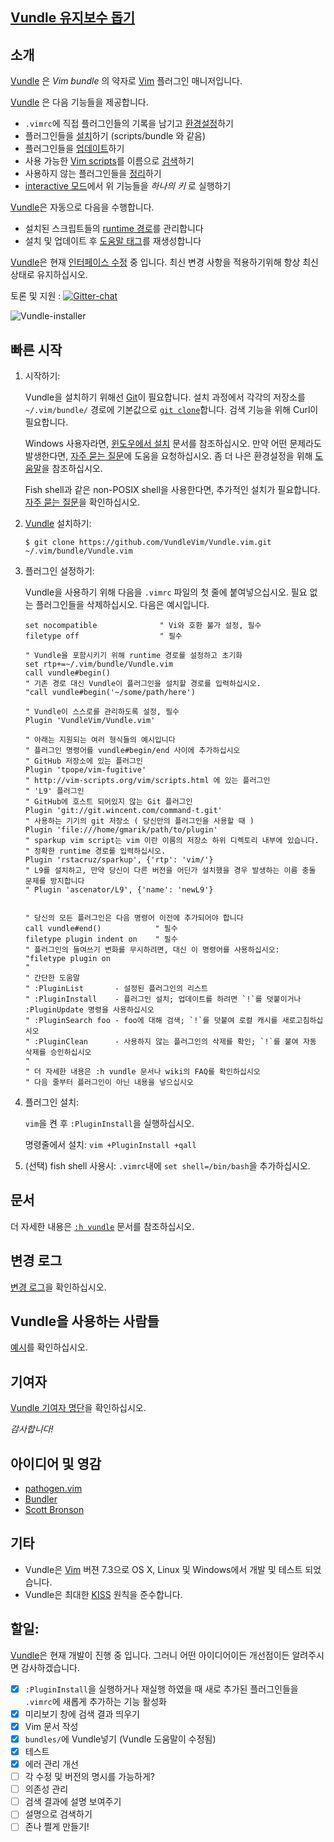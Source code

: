 ﻿## [Vundle 유지보수 돕기](https://github.com/VundleVim/Vundle.vim/issues/383)

## 소개

[Vundle] 은 _Vim bundle_ 의 약자로 [Vim] 플러그인 매니저입니다.

[Vundle] 은 다음 기능들을 제공합니다.

* `.vimrc`에 직접 플러그인들의 기록을 남기고 [환경설정]하기
* 플러그인들을 [설치]하기 (scripts/bundle 와 같음)
* 플러그인들을 [업데이트]하기
* 사용 가능한 [Vim scripts]를 이름으로 [검색]하기
* 사용하지 않는 플러그인들을 [정리]하기
* [interactive 모드]에서 위 기능들을 *하나의 키* 로 실행하기

[Vundle]은 자동으로 다음을 수행합니다.

* 설치된 스크립트들의 [runtime 경로]를 관리합니다
* 설치 및 업데이트 후 [도움말 태그]를 재생성합니다

[Vundle]은 현재 [인터페이스 수정] 중 입니다. 최신 변경 사항을 적용하기위해 항상 최신 상태로 유지하십시오.

토론 및 지원 : [![Gitter-chat](https://badges.gitter.im/VundleVim/Vundle.vim.svg)](https://gitter.im/VundleVim/Vundle.vim)

![Vundle-installer](http://i.imgur.com/Rueh7Cc.png)

## 빠른 시작

1. 시작하기:

   Vundle을 설치하기 위해선 [Git]이 필요합니다.
   설치 과정에서 각각의 저장소를 `~/.vim/bundle/` 경로에 기본값으로 [`git clone`]합니다.
   검색 기능을 위해 Curl이 필요합니다.

   Windows 사용자라면, [윈도우에서 설치] 문서를 참조하십시오. 만약 어떤 문제라도 발생한다면, [자주 묻는 질문]에 도움을 요청하십시오.
   좀 더 나은 환경설정을 위해 [도움말]을 참조하십시오.

   Fish shell과 같은 non-POSIX shell을 사용한다면, 추가적인 설치가 필요합니다. [자주 묻는 질문]을 확인하십시오.

2. [Vundle] 설치하기:

   `$ git clone https://github.com/VundleVim/Vundle.vim.git ~/.vim/bundle/Vundle.vim`

3. 플러그인 설정하기:

   Vundle을 사용하기 위해 다음을 `.vimrc` 파일의 첫 줄에 붙여넣으십시오. 필요 없는 플러그인들을 삭제하십시오. 다음은 예시입니다.

   ```vim
   set nocompatible              " Vi와 호환 불가 설정, 필수
   filetype off                  " 필수

   " Vundle을 포함시키기 위해 runtime 경로를 설정하고 초기화
   set rtp+=~/.vim/bundle/Vundle.vim
   call vundle#begin()
   " 기존 경로 대신 Vundle이 플러그인을 설치할 경로를 입력하십시오.
   "call vundle#begin('~/some/path/here')

   " Vundle이 스스로를 관리하도록 설정, 필수
   Plugin 'VundleVim/Vundle.vim'

   " 아래는 지원되는 여러 형식들의 예시입니다
   " 플러그인 명령어를 vundle#begin/end 사이에 추가하십시오
   " GitHub 저장소에 있는 플러그인
   Plugin 'tpope/vim-fugitive'
   " http://vim-scripts.org/vim/scripts.html 에 있는 플러그인
   " 'L9' 플러그인
   " GitHub에 호스트 되어있지 않는 Git 플러그인
   Plugin 'git://git.wincent.com/command-t.git'
   " 사용하는 기기의 git 저장소 ( 당신만의 플러그인을 사용할 때 )
   Plugin 'file:///home/gmarik/path/to/plugin'
   " sparkup vim script는 vim 이란 이름의 저장소 하위 디렉토리 내부에 있습니다.
   " 정확한 runtime 경로를 입력하십시오.
   Plugin 'rstacruz/sparkup', {'rtp': 'vim/'}
   " L9를 설치하고, 만약 당신이 다른 버전을 어딘가 설치했을 경우 발생하는 이름 충돌 문제를 방지합니다
   " Plugin 'ascenator/L9', {'name': 'newL9'}


   " 당신의 모든 플러그인은 다음 명령어 이전에 추가되어야 합니다
   call vundle#end()            " 필수
   filetype plugin indent on    " 필수
   " 플러그인의 들여쓰기 변화를 무시하려면, 대신 이 명령어를 사용하십시오:
   "filetype plugin on
   "
   " 간단한 도움말
   " :PluginList       - 설정된 플러그인의 리스트
   " :PluginInstall    - 플러그인 설치; 업데이트를 하려면 `!`를 덧붙이거나 :PluginUpdate 명령을 사용하십시오
   " :PluginSearch foo - foo에 대해 검색; `!`를 덧붙여 로컬 캐시를 새로고침하십시오
   " :PluginClean      - 사용하지 않는 플러그인의 삭제를 확인; `!`를 붙여 자동 삭제를 승인하십시오
   "
   " 더 자세한 내용은 :h vundle 문서나 wiki의 FAQ를 확인하십시오
   " 다음 줄부터 플러그인이 아닌 내용을 넣으십시오
   ```

4. 플러그인 설치:

   `vim`을 켠 후 `:PluginInstall`을 실행하십시오.

   명령줄에서 설치: `vim +PluginInstall +qall`

5. (선택) fish shell 사용시: `.vimrc`내에 `set shell=/bin/bash`을 추가하십시오.

## 문서

더 자세한 내용은 [`:h vundle`](https://github.com/VundleVim/Vundle.vim/blob/master/doc/vundle.txt) 문서를 참조하십시오.

## 변경 로그

[변경 로그](https://github.com/VundleVim/Vundle.vim/blob/master/changelog.md)을 확인하십시오.

## Vundle을 사용하는 사람들

[예시](https://github.com/VundleVim/Vundle.vim/wiki/Examples)를 확인하십시오.

## 기여자

[Vundle 기여자 명단](https://github.com/VundleVim/Vundle.vim/graphs/contributors)을 확인하십시오.

*감사합니다!*

## 아이디어 및 영감

* [pathogen.vim](http://github.com/tpope/vim-pathogen/)
* [Bundler](https://github.com/bundler/bundler)
* [Scott Bronson](http://github.com/bronson)

## 기타

* Vundle은 [Vim] 버젼 7.3으로 OS X, Linux 및 Windows에서 개발 및 테스트 되었습니다.
* Vundle은 최대한 [KISS](http://en.wikipedia.org/wiki/KISS_principle) 원칙을 준수합니다.

## 할일:
[Vundle]은 현재 개발이 진행 중 입니다. 그러니 어떤 아이디어이든 개선점이든 알려주시면 감사하겠습니다.

* [x] `:PluginInstall`을 실행하거나 재실행 하였을 때 새로 추가된 플러그인들을 `.vimrc`에 새롭게 추가하는 기능 활성화
* [x] 미리보기 창에 검색 결과 띄우기
* [x] Vim 문서 작성
* [x] `bundles/`에 Vundle넣기 (Vundle 도움말이 수정됨)
* [x] 테스트
* [x] 에러 관리 개선
* [ ] 각 수정 및 버전의 명시를 가능하게?
* [ ] 의존성 관리
* [ ] 검색 결과에 설명 보여주기
* [ ] 설명으로 검색하기
* [ ] 존나 쩔게 만들기!

[Vundle]:http://github.com/VundleVim/Vundle.vim
[윈도우에서 설치]:https://github.com/VundleVim/Vundle.vim/wiki/Vundle-for-Windows
[자주 묻는 질문]:https://github.com/VundleVim/Vundle.vim/wiki
[도움말]:https://github.com/VundleVim/Vundle.vim/wiki/Tips-and-Tricks
[Vim]:http://www.vim.org
[Git]:http://git-scm.com
[`git clone`]:http://gitref.org/creating/#clone

[Vim scripts]:http://vim-scripts.org/vim/scripts.html
[도움말 태그]:http://vimdoc.sourceforge.net/htmldoc/helphelp.html#:helptags
[runtime 경로]:http://vimdoc.sourceforge.net/htmldoc/options.html#%27runtimepath%27

[환경설정]:https://github.com/VundleVim/Vundle.vim/blob/v0.10.2/doc/vundle.txt#L126-L233
[설치]:https://github.com/VundleVim/Vundle.vim/blob/v0.10.2/doc/vundle.txt#L234-L254
[업데이트]:https://github.com/VundleVim/Vundle.vim/blob/v0.10.2/doc/vundle.txt#L255-L265
[검색]:https://github.com/VundleVim/Vundle.vim/blob/v0.10.2/doc/vundle.txt#L266-L295
[정리]:https://github.com/VundleVim/Vundle.vim/blob/v0.10.2/doc/vundle.txt#L303-L318
[interactive 모드]:https://github.com/VundleVim/Vundle.vim/blob/v0.10.2/doc/vundle.txt#L319-L360
[인터페이스 수정]:https://github.com/VundleVim/Vundle.vim/blob/v0.10.2/doc/vundle.txt#L372-L396
